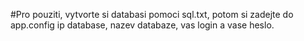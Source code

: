 #Pro pouziti, vytvorte si databasi pomoci sql.txt, potom si zadejte do app.config ip database, nazev databaze,  vas login a vase heslo.